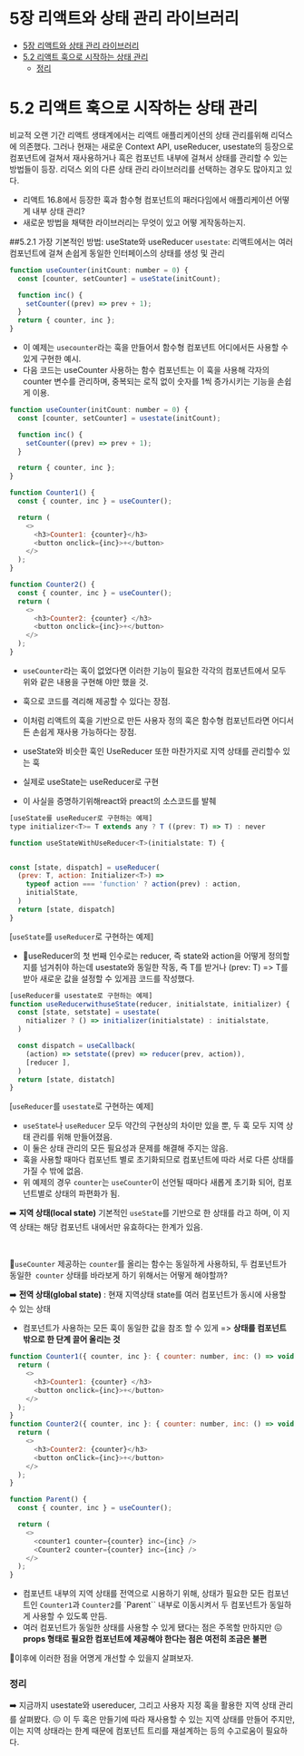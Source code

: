 # 5장 리액트와 상태 관리 라이브러리

- [5장 리액트와 상태 관리 라이브러리](#5장-리액트와-상태-관리-라이브러리)
- [5.2 리액트 훅으로 시작하는 상태 관리](#52-리액트-훅으로-시작하는-상태-관리)
  - [정리](#정리)

# 5.2 리액트 훅으로 시작하는 상태 관리

비교적 오랜 기간 리액트 생태계에서는 리액트 애플리케이션의 상태 관리를위해 리덕스에 의존했다. 그러나 현재는 새로운 Context API, useReducer, usestate의 등장으로 컴포년트에 걸쳐서 재사용하거나 흑은 컴포넌트 내부에 걸쳐서 상태를 관리할 수 있는 방법들이 등장. 리덕스 외의 다른 상태 관리 라이브러리를 선택하는 경우도 많아지고 있다.

- 리액트 16.8에서 등장한 훅과 함수형 컴포넌트의 패러다임에서 애플리케이션 어떻게 내부 상태 관리?
- 새로운 방법을 채택한 라이브러리는 무엇이 있고 어떻
  게작동하는지.

##5.2.1 가장 기본적인 방법: useState와 useReducer
`usestate`: 리액트에서는 여러 컴포넌트에 걸쳐 손쉽게 동일한 인터페이스의 상태를 생성 및 관리

```js
function useCounter(initCount: number = 0) {
  const [counter, setCounter] = useState(initCount);

  function inc() {
    setCounter((prev) => prev + 1);
  }
  return { counter, inc };
}
```

- 이 예제는 `usecounter`라는 훅을 만들어서 함수형 컴포년트 어디에서든 사용할 수 있게 구현한 예시.
- 다음 코드는 useCounter 사용하는 함수 컴포넌트는 이 훅을 사용해 각자의 counter 변수를 관리하며, 중복되는 로직 없이 숫자를 1씩 증가시키는 기능을 손쉽게 이용.

```js
function useCounter(initCount: number = 0) {
  const [counter, setCounter] = usestate(initCount);

  function inc() {
    setCounter((prev) => prev + 1);
  }

  return { counter, inc };
}

function Counter1() {
  const { counter, inc } = useCounter();

  return (
    <>
      <h3>Counter1: {counter}</h3>
      <button onclick={inc}>+</button>
    </>
  );
}

function Counter2() {
  const { counter, inc } = useCounter();
  return (
    <>
      <h3>Counter2: {counter} </h3>
      <button onclick={inc}>+</button>
    </>
  );
}
```

- `useCounter`라는 혹이 없었다면 이러한 기능이 필요한 각각의 컴포년트에서 모두 위와 같은 내용을 구현해
  야만 했을 것.
- 훅으로 코드를 격리해 제공할 수 있다는 장점.
- 이처럼 리액트의 훅을 기반으로 만든 사용자 정의 훅은 함수형 컴포넌트라면 어디서든 손쉽게 재사용 가능하다는 장점.

- useState와 비슷한 훅인 UseReducer 또한 마찬가지로 지역 상태를 관리할수 있는 훅
- 실제로 useState는 useReducer로 구현
- 이 사실을 증명하기위해react와 preact의 소스코드를 발췌

```js
[useState를 useReducer로 구현하는 예제]
type initializer<T>= T extends any ? T ((prev: T) => T) : never

function useStateWithUseReducer<T>(initialstate: T) {


const [state, dispatch] = useReducer(
  (prev: T, action: Initializer<T>) =>
    typeof action === 'function' ? action(prev) : action,
    initialState,
  )
  return [state, dispatch]
}
```

[`useState`를 `useReducer`로 구현하는 예제]

- 🥲useReducer의 첫 번째 인수로는 reducer, 즉 state와 action을 어떻게 정의할지를 넘겨취야 하는데 usestate와 동일한 작동, 즉 T를 받거나 (prev: T) => T를 받아 새로운 값을 설정할 수 있게끔 코드를 작성했다.

```js
[useReducer를 usestate로 구현하는 예제]
function useReducerwithuseState(reducer, initialstate, initializer) {
  const [state, setstate] = usestate(
    nitializer ? () => initializer(initialstate) : initialstate,
  )

  const dispatch = useCallback(
    (action) => setstate((prev) => reducer(prev, action)),
    [reducer ],
  )
  return [state, distatch]
}
```

[`useReducer`를 `usestate`로 구현하는 예제]

- `useState`나 `useReducer` 모두 약간의 구현상의 차이만 있을 뿐, 두 훅 모두 지역 상태 관리를 위해 만들어졌음.
- 이 둘은 상태 관리의 모든 필요성과 문제를 해결해 주지는 않음.
  <br/>
- 훅을 사용할 때마다 컴포넌트 별로 초기화되므로 컴포넌트에 따라 서로 다른 상태를 가질 수 밖에 없음.
- 위 예제의 경우 `counter`는 `useCounter`이 선언될 때마다 새롭게 초기화 되어, 컴포넌트별로 상태의 파편화가 됨.

➡️ **지역 상태(local state)** 기본적인 `useState`를 기반으로 한 상태를 라고 하며, 이 지역 상태는 해당 컴포넌트 내에서만 유효하다는 한계가 있음.

<br/>

🤔`useCounter` 제공하는 `counter`를 올리는 함수는 동일하게 사용하되, 두 컴포넌트가 동일한` counter` 상태를 바라보게 하기 위해서는 어떻게 해야할까?

➡️ **전역 상태(global state)** : 현재 지역상태 state를 여러 컴포넌트가 동시에 사용할 수 있는 상태

- 컴포넌트가 사용하는 모든 훅이 동일한 값을 참조 할 수 있게 => **상태를 컴포넌트 밖으로 한 단계 끌어 올리는 것**

```js
function Counter1({ counter, inc }: { counter: number, inc: () => void }) {
  return (
    <>
      <h3>Counter1: {counter} </h3>
      <button onclick={inc}>+</button>
    </>
  );
}
function Counter2({ counter, inc }: { counter: number, inc: () => void }) {
  return (
    <>
      <h3>Counter2: {counter}</h3>
      <button onClick={inc}>+</button>
    </>
  );
}

function Parent() {
  const { counter, inc } = useCounter();

  return (
    <>
      <counter1 counter={counter} inc={inc} />
      <Counter2 counter={counter} inc={inc} />
    </>
  );
}
```

<!-- - Parent라고 불리는 상위 컴포넌트에서만 useCounter를 사용
- 이 훅의 반환값을 하위 컴포년트의 props로 제공
- 지역 상태인 useCounter를 부모 컴포년트로 한 단계 끝어올린 다음. 이 값을 하위 컴포닌트에서 참조해 재사용하게끔 만듬
- 하나의 counter 값과 하나의 inc 함수로 상태를 관리 -->

- 컴포년트 내부의 지역 상태를 전역으로 시용하기 위해, 상태가 필요한 모든 컴포넌트인 `Counter1`과 `Counter2`를 `Parent`` 내부로 이동시켜서 두 컴포넌트가 동일하게 사용할 수 있도록 만듬.
- 여러 컴포넌트가 동일한 상태를 사용할 수 있게 됐다는 점은 주목할 만하지만 😖**props 형태로 필요한 컴포넌트에 제공해야 한다는 점은 여전히 조금은 불편**

🤔이후에 이러한 점을 어명게 개선할 수 있을지 살펴보자.

### 정리

➡️ 지금까지 usestate와 usereducer, 그리고 사용자 지정 혹을 활용한 지역 상태 관리를 살펴봤다.
😖 이 두 훅은 만들기에 따라 재사용할 수 있는 지역 상태를 만들어 주지만, 이는 지역 상태라는 한계 때문에 컴포넌트 트리를 재설계하는 등의 수고로움이 필요하다.
